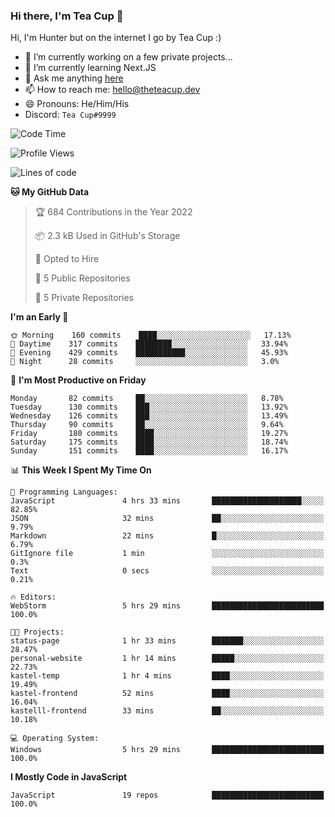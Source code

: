 ### Hi there, I'm Tea Cup 👋 

Hi, I'm Hunter but on the internet I go by Tea Cup :)

- 🔭 I’m currently working on a few private projects...
- 🌱 I’m currently learning Next.JS
- 💬 Ask me anything [here](https://github.com/TheTeaCup/TheTeaCup/issues)
- 📫 How to reach me: [hello@theteacup.dev](mailto:hello@theteacup.dev)
- 😄 Pronouns: He/Him/His
- Discord: `Tea Cup#9999`

<!--START_SECTION:waka-->
![Code Time](http://img.shields.io/badge/Code%20Time-186%20hrs%2025%20mins-blue)

![Profile Views](http://img.shields.io/badge/Profile%20Views-86-blue)

![Lines of code](https://img.shields.io/badge/From%20Hello%20World%20I%27ve%20Written-69%20Thousand%20lines%20of%20code-blue)

**🐱 My GitHub Data** 

> 🏆 684 Contributions in the Year 2022
 > 
> 📦 2.3 kB Used in GitHub's Storage 
 > 
> 💼 Opted to Hire
 > 
> 📜 5 Public Repositories 
 > 
> 🔑 5 Private Repositories  
 > 
**I'm an Early 🐤** 

```text
🌞 Morning    160 commits    ████░░░░░░░░░░░░░░░░░░░░░   17.13% 
🌆 Daytime    317 commits    ████████░░░░░░░░░░░░░░░░░   33.94% 
🌃 Evening    429 commits    ███████████░░░░░░░░░░░░░░   45.93% 
🌙 Night      28 commits     ░░░░░░░░░░░░░░░░░░░░░░░░░   3.0%

```
📅 **I'm Most Productive on Friday** 

```text
Monday       82 commits     ██░░░░░░░░░░░░░░░░░░░░░░░   8.78% 
Tuesday      130 commits    ███░░░░░░░░░░░░░░░░░░░░░░   13.92% 
Wednesday    126 commits    ███░░░░░░░░░░░░░░░░░░░░░░   13.49% 
Thursday     90 commits     ██░░░░░░░░░░░░░░░░░░░░░░░   9.64% 
Friday       180 commits    ████░░░░░░░░░░░░░░░░░░░░░   19.27% 
Saturday     175 commits    ████░░░░░░░░░░░░░░░░░░░░░   18.74% 
Sunday       151 commits    ████░░░░░░░░░░░░░░░░░░░░░   16.17%

```


📊 **This Week I Spent My Time On** 

```text
💬 Programming Languages: 
JavaScript               4 hrs 33 mins       ████████████████████░░░░░   82.85% 
JSON                     32 mins             ██░░░░░░░░░░░░░░░░░░░░░░░   9.79% 
Markdown                 22 mins             █░░░░░░░░░░░░░░░░░░░░░░░░   6.79% 
GitIgnore file           1 min               ░░░░░░░░░░░░░░░░░░░░░░░░░   0.3% 
Text                     0 secs              ░░░░░░░░░░░░░░░░░░░░░░░░░   0.21%

🔥 Editors: 
WebStorm                 5 hrs 29 mins       █████████████████████████   100.0%

🐱‍💻 Projects: 
status-page              1 hr 33 mins        ███████░░░░░░░░░░░░░░░░░░   28.47% 
personal-website         1 hr 14 mins        █████░░░░░░░░░░░░░░░░░░░░   22.73% 
kastel-temp              1 hr 4 mins         ████░░░░░░░░░░░░░░░░░░░░░   19.49% 
kastel-frontend          52 mins             ████░░░░░░░░░░░░░░░░░░░░░   16.04% 
kastelll-frontend        33 mins             ██░░░░░░░░░░░░░░░░░░░░░░░   10.18%

💻 Operating System: 
Windows                  5 hrs 29 mins       █████████████████████████   100.0%

```

**I Mostly Code in JavaScript** 

```text
JavaScript               19 repos            █████████████████████████   100.0%

```



<!--END_SECTION:waka-->
